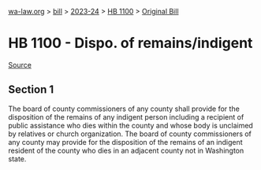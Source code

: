 [wa-law.org](/) > [bill](/bill/) > [2023-24](/bill/2023-24/) > [HB 1100](/bill/2023-24/hb/1100/) > [Original Bill](/bill/2023-24/hb/1100/1/)

# HB 1100 - Dispo. of remains/indigent

[Source](http://lawfilesext.leg.wa.gov/biennium/2023-24/Pdf/Bills/House%20Bills/1100.pdf)

## Section 1
The board of county commissioners of any county shall provide for the disposition of the remains of any indigent person including a recipient of public assistance who dies within the county and whose body is unclaimed by relatives or church organization. The board of county commissioners of any county may provide for the disposition of the remains of an indigent resident of the county who dies in an adjacent county not in Washington state.
